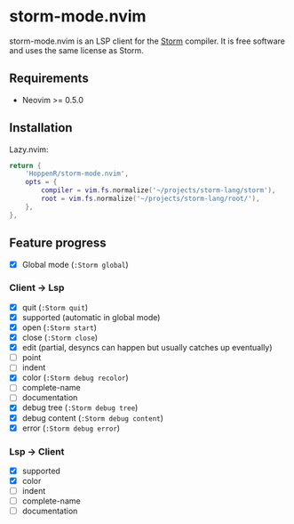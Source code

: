 # storm-mode.nvim

storm-mode.nvim is an LSP client for the [Storm](https://storm-lang.org/)
compiler. It is free software and uses the same license as Storm.

## Requirements

- Neovim >= 0.5.0

## Installation

Lazy.nvim:
```lua
return {
    'HoppenR/storm-mode.nvim',
    opts = {
        compiler = vim.fs.normalize('~/projects/storm-lang/storm'),
        root = vim.fs.normalize('~/projects/storm-lang/root/'),
    },
},
```

## Feature progress

- [x] Global mode (`:Storm global`)

### Client -> Lsp
- [x] quit (`:Storm quit`)
- [x] supported (automatic in global mode)
- [x] open (`:Storm start`)
- [x] close (`:Storm close`)
- [x] edit (partial, desyncs can happen but usually catches up eventually)
- [ ] point
- [ ] indent
- [x] color (`:Storm debug recolor`)
- [ ] complete-name
- [ ] documentation
- [x] debug tree (`:Storm debug tree`)
- [x] debug content (`:Storm debug content`)
- [x] error (`:Storm debug error`)

### Lsp -> Client
- [x] supported
- [x] color
- [ ] indent
- [ ] complete-name
- [ ] documentation
